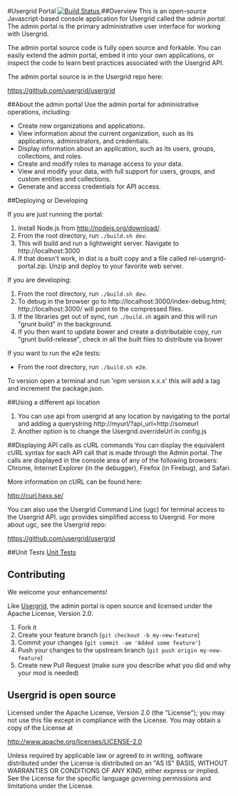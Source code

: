 #Usergrid Portal [ ![Build Status](https://travis-ci.org/r3b/usergrid-1.svg?branch=travis-ci) ](https://travis-ci.org/r3b/usergrid-1)
##Overview
This is an open-source Javascript-based console application for Usergrid called the *admin portal*. The admin portal is the primary administrative user interface for working with Usergrid.

The admin portal source code is fully open source and forkable. You can easily extend the admin portal, embed it into your own applications, or inspect the code to learn best practices associated with the Usergrid API.

The admin portal source is in the Usergrid repo here:

<https://github.com/usergrid/usergrid>

##About the admin portal
Use the admin portal for administrative operations, including:

* Create new organizations and applications.
* View information about the current organization, such as its applications, administrators, and credentials.
* Display information about an application, such as its users, groups, collections, and roles.
* Create and modify roles to manage access to your data.
* View and modify your data, with full support for users, groups, and custom entities and collections.
* Generate and access credentials for API access.

##Deploying or Developing

If you are just running the portal:

1. Install Node.js from http://nodejs.org/download/.
2. From the root directory, run `./build.sh dev`.
3. This will build and run a lightweight server. Navigate to http://localhost:3000
4. If that doesn't work, in dist is a built copy and a file called rel-usergrid-portal.zip. Unzip and deploy to your favorite web server.

If you are developing:

1. From the root directory, run `./build.sh dev`.
2. To debug in the browser go to http://localhost:3000/index-debug.html; http://localhost:3000/ will point to the compressed files.
3. If the libraries get out of sync, run `./build.sh` again and this will run "grunt build" in the background.
4. If you then want to update bower and create a distributable copy, run "grunt build-release", check in all the built files to distribute via bower

If you want to run the e2e tests:

- From the root directory, run `./build.sh e2e`.

To version open a terminal and run 'npm version x.x.x' this will add a tag and increment the package.json.

##Using a different api location
1. You can use api from usergrid at any location by navigating to the portal and adding a querystring http://myurl/?api_url=http://someurl
2. Another option is to change the Usergrid.overrideUrl in config.js

##Displaying API calls as cURL commands
You can display the equivalent cURL syntax for each API call that is made through the Admin portal. The calls are displayed in the console area of any of the following browsers: Chrome, Internet Explorer (in the debugger), Firefox (in Firebug), and Safari.

More information on cURL can be found here:

<http://curl.haxx.se/>

You can also use the Usergrid Command Line (ugc) for terminal access to the Usergrid API. ugc provides simplified access to Usergrid. For more about ugc, see the Usergrid repo:

<https://github.com/usergrid/usergrid>

##Unit Tests
[Unit Tests](UnitTests.md)

## Contributing
We welcome your enhancements!

Like [Usergrid](https://github.com/apigee/usergrid-node-module), the admin portal is open source and licensed under the Apache License, Version 2.0.

1. Fork it
2. Create your feature branch (`git checkout -b my-new-feature`)
3. Commit your changes (`git commit -am 'Added some feature'`)
4. Push your changes to the upstream branch (`git push origin my-new-feature`)
5. Create new Pull Request (make sure you describe what you did and why your mod is needed)

## Usergrid is open source
Licensed under the Apache License, Version 2.0 (the "License");
you may not use this file except in compliance with the License.
You may obtain a copy of the License at

<http://www.apache.org/licenses/LICENSE-2.0>

Unless required by applicable law or agreed to in writing, software
distributed under the License is distributed on an "AS IS" BASIS,
WITHOUT WARRANTIES OR CONDITIONS OF ANY KIND, either express or implied.
See the License for the specific language governing permissions and
limitations under the License.
